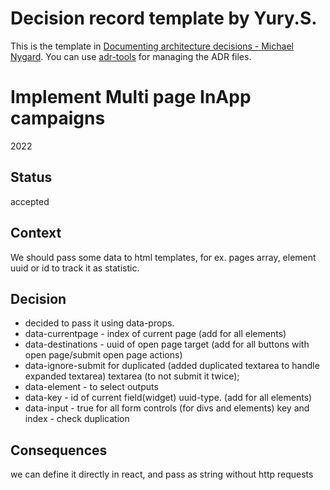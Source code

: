 # Decision record template by Yury.S.

This is the template in [Documenting architecture decisions - Michael Nygard](http://thinkrelevance.com/blog/2011/11/15/documenting-architecture-decisions).
You can use [adr-tools](https://github.com/npryce/adr-tools) for managing the ADR files.

# Implement Multi page InApp campaigns
2022

## Status

accepted

## Context

We should pass some data to html templates, for ex. pages array, element uuid or id to track it as statistic.
## Decision

- decided to pass it using data-props.
- data-currentpage - index of current page (add for all elements)
- data-destinations - uuid of open page target (add for all buttons with open page/submit open page actions)
- data-ignore-submit for duplicated (added duplicated textarea to handle expanded textarea) textarea (to not submit it twice);
- data-element - to select outputs
- data-key - id of current field(widget) uuid-type. (add for all elements)
- data-input - true for all form controls (for divs and elements)
key and index - check duplication
## Consequences

we can define it directly in react, and pass as string without http requests